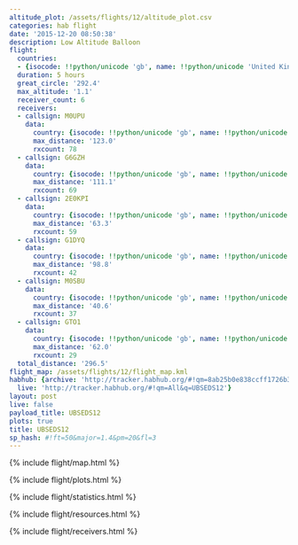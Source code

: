 ```yaml
---
altitude_plot: /assets/flights/12/altitude_plot.csv
categories: hab flight
date: '2015-12-20 08:50:38'
description: Low Altitude Balloon
flight:
  countries:
  - {isocode: !!python/unicode 'gb', name: !!python/unicode 'United Kingdom'}
  duration: 5 hours
  great_circle: '292.4'
  max_altitude: '1.1'
  receiver_count: 6
  receivers:
  - callsign: M0UPU
    data:
      country: {isocode: !!python/unicode 'gb', name: !!python/unicode 'United Kingdom'}
      max_distance: '123.0'
      rxcount: 78
  - callsign: G6GZH
    data:
      country: {isocode: !!python/unicode 'gb', name: !!python/unicode 'United Kingdom'}
      max_distance: '111.1'
      rxcount: 69
  - callsign: 2E0KPI
    data:
      country: {isocode: !!python/unicode 'gb', name: !!python/unicode 'United Kingdom'}
      max_distance: '63.3'
      rxcount: 59
  - callsign: G1DYQ
    data:
      country: {isocode: !!python/unicode 'gb', name: !!python/unicode 'United Kingdom'}
      max_distance: '98.8'
      rxcount: 42
  - callsign: M0SBU
    data:
      country: {isocode: !!python/unicode 'gb', name: !!python/unicode 'United Kingdom'}
      max_distance: '40.6'
      rxcount: 37
  - callsign: GTO1
    data:
      country: {isocode: !!python/unicode 'gb', name: !!python/unicode 'United Kingdom'}
      max_distance: '62.0'
      rxcount: 29
  total_distance: '296.5'
flight_map: /assets/flights/12/flight_map.kml
habhub: {archive: 'http://tracker.habhub.org/#!qm=8ab25b0e838ccff1726b3b4f4274ca64',
  live: 'http://tracker.habhub.org/#!qm=All&q=UBSEDS12'}
layout: post
live: false
payload_title: UBSEDS12
plots: true
title: UBSEDS12
sp_hash: #!ft=50&major=1.4&pm=20&fl=3
---
```


<!--more-->

{% include flight/map.html %}

{% include flight/plots.html %}

{% include flight/statistics.html %}

{% include flight/resources.html %}

{% include flight/receivers.html %}
